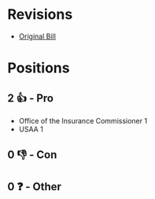# Revisions
* [Original Bill](1/)

# Positions
## 2 👍 - Pro
* Office of the Insurance Commissioner 1
* USAA 1

## 0 👎 - Con

## 0 ❓ - Other

